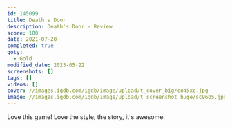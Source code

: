 ```yaml
---
id: 145099
title: Death's Door
description: Death's Door - Review
score: 100
date: 2021-07-28
completed: true
goty:
  - Gold
modified_date: 2023-05-22
screenshots: []
tags: []
videos: []
cover: //images.igdb.com/igdb/image/upload/t_cover_big/co45xc.jpg
image: //images.igdb.com/igdb/image/upload/t_screenshot_huge/sc96b5.jpg
---
```

Love this game! Love the style, the story, it's awesome.